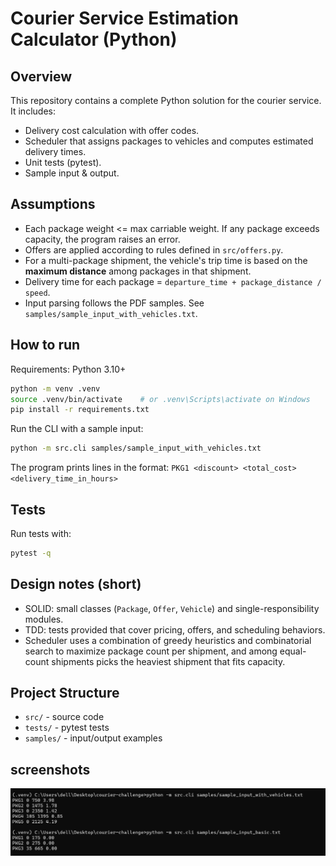# Courier Service Estimation Calculator (Python)

## Overview
This repository contains a complete Python solution for the courier service.
It includes:
- Delivery cost calculation with offer codes.
- Scheduler that assigns packages to vehicles and computes estimated delivery times.
- Unit tests (pytest).
- Sample input & output.

## Assumptions
- Each package weight <= max carriable weight. If any package exceeds capacity, the program raises an error.
- Offers are applied according to rules defined in `src/offers.py`.
- For a multi-package shipment, the vehicle's trip time is based on the **maximum distance** among packages in that shipment.
- Delivery time for each package = `departure_time + package_distance / speed`.
- Input parsing follows the PDF samples. See `samples/sample_input_with_vehicles.txt`.

## How to run
Requirements: Python 3.10+
```bash
python -m venv .venv
source .venv/bin/activate    # or .venv\Scripts\activate on Windows
pip install -r requirements.txt
```

Run the CLI with a sample input:
```bash
python -m src.cli samples/sample_input_with_vehicles.txt
```

The program prints lines in the format:
`PKG1 <discount> <total_cost> <delivery_time_in_hours>`

## Tests
Run tests with:
```bash
pytest -q
```

## Design notes (short)
- SOLID: small classes (`Package`, `Offer`, `Vehicle`) and single-responsibility modules.
- TDD: tests provided that cover pricing, offers, and scheduling behaviors.
- Scheduler uses a combination of greedy heuristics and combinatorial search to maximize package count per shipment,
  and among equal-count shipments picks the heaviest shipment that fits capacity.

## Project Structure
- `src/` - source code
- `tests/` - pytest tests
- `samples/` - input/output examples

## screenshots
![output](image.png)

